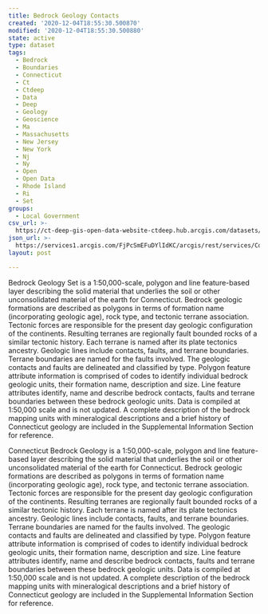```yaml
---
title: Bedrock Geology Contacts
created: '2020-12-04T18:55:30.500870'
modified: '2020-12-04T18:55:30.500880'
state: active
type: dataset
tags:
  - Bedrock
  - Boundaries
  - Connecticut
  - Ct
  - Ctdeep
  - Data
  - Deep
  - Geology
  - Geoscience
  - Ma
  - Massachusetts
  - New Jersey
  - New York
  - Nj
  - Ny
  - Open
  - Open Data
  - Rhode Island
  - Ri
  - Set
groups:
  - Local Government
csv_url: >-
  https://ct-deep-gis-open-data-website-ctdeep.hub.arcgis.com/datasets/a765e96b0c05413da1dcbea0ae86707d_0.csv?outSR=%7B%22latestWkid%22%3A2234%2C%22wkid%22%3A102656%7D
json_url: >-
  https://services1.arcgis.com/FjPcSmEFuDYlIdKC/arcgis/rest/services/Connecticut_Bedrock_Geology/FeatureServer/0
layout: post

---
```

Bedrock Geology Set is a 1:50,000-scale, polygon and line feature-based layer describing the solid material that underlies the soil or other unconsolidated material of the earth for Connecticut. Bedrock geologic formations are described as polygons in terms of formation name (incorporating geologic age), rock type, and tectonic terrane association. Tectonic forces are responsible for the present day geologic configuration of the continents. Resulting terranes are regionally fault bounded rocks of a similar tectonic history. Each terrane is named after its plate tectonics ancestry. Geologic lines include contacts, faults, and terrane boundaries. Terrane boundaries are named for the faults involved. The geologic contacts and faults are delineated and classified by type. Polygon feature attribute information is comprised of codes to identify individual bedrock geologic units, their formation name, description and size. Line feature attributes identify, name and describe bedrock contacts, faults and terrane boundaries between these bedrock geologic units. Data is compiled at 1:50,000 scale and is not updated. A complete description of the bedrock mapping units with mineralogical descriptions and a brief history of Connecticut geology are included in the Supplemental Information Section for reference.

Connecticut Bedrock Geology is a 1:50,000-scale, polygon and line feature-based layer describing the solid material that underlies the soil or other unconsolidated material of the earth for Connecticut. Bedrock geologic formations are described as polygons in terms of formation name (incorporating geologic age), rock type, and tectonic terrane association. Tectonic forces are responsible for the present day geologic configuration of the continents. Resulting terranes are regionally fault bounded rocks of a similar tectonic history. Each terrane is named after its plate tectonics ancestry. Geologic lines include contacts, faults, and terrane boundaries. Terrane boundaries are named for the faults involved. The geologic contacts and faults are delineated and classified by type. Polygon feature attribute information is comprised of codes to identify individual bedrock geologic units, their formation name, description and size. Line feature attributes identify, name and describe bedrock contacts, faults and terrane boundaries between these bedrock geologic units. Data is compiled at 1:50,000 scale and is not updated. A complete description of the bedrock mapping units with mineralogical descriptions and a brief history of Connecticut geology are included in the Supplemental Information Section for reference.
